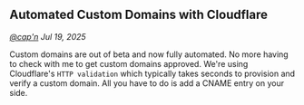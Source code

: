 ## Automated Custom Domains with Cloudflare

_[@cap'n](https://discord.gg/nVTxCMEcGT) Jul 19, 2025_

Custom domains are out of beta and now fully automated. No more having to check with me to get custom domains approved. We're using Cloudflare's `HTTP validation` which typically takes seconds to provision and verify a custom domain. All you have to do is add a CNAME entry on your side.
